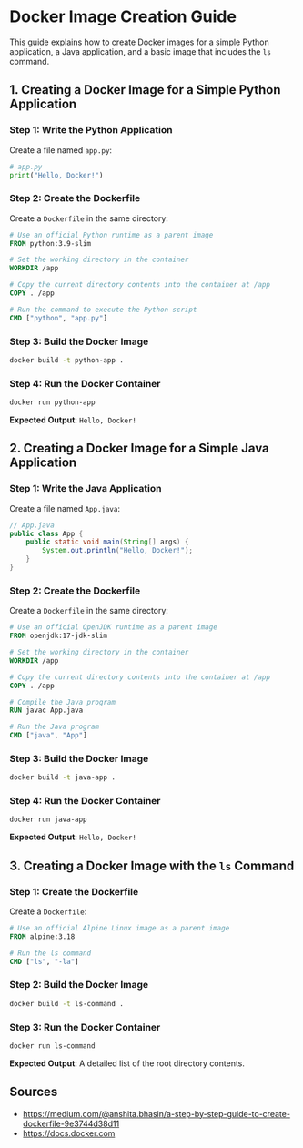 # Docker Image Creation Guide

This guide explains how to create Docker images for a simple Python application, a Java application, and a basic image that includes the `ls` command.

## 1. Creating a Docker Image for a Simple Python Application

### Step 1: Write the Python Application

Create a file named `app.py`:

```python
# app.py
print("Hello, Docker!")
```

### Step 2: Create the Dockerfile

Create a `Dockerfile` in the same directory:

```Dockerfile
# Use an official Python runtime as a parent image
FROM python:3.9-slim

# Set the working directory in the container
WORKDIR /app

# Copy the current directory contents into the container at /app
COPY . /app

# Run the command to execute the Python script
CMD ["python", "app.py"]
```

### Step 3: Build the Docker Image

```bash
docker build -t python-app .
```

### Step 4: Run the Docker Container

```bash
docker run python-app
```

**Expected Output**: `Hello, Docker!`

## 2. Creating a Docker Image for a Simple Java Application

### Step 1: Write the Java Application

Create a file named `App.java`:

```java
// App.java
public class App {
    public static void main(String[] args) {
        System.out.println("Hello, Docker!");
    }
}
```

### Step 2: Create the Dockerfile

Create a `Dockerfile` in the same directory:

```Dockerfile
# Use an official OpenJDK runtime as a parent image
FROM openjdk:17-jdk-slim

# Set the working directory in the container
WORKDIR /app

# Copy the current directory contents into the container at /app
COPY . /app

# Compile the Java program
RUN javac App.java

# Run the Java program
CMD ["java", "App"]
```

### Step 3: Build the Docker Image

```bash
docker build -t java-app .
```

### Step 4: Run the Docker Container

```bash
docker run java-app
```

**Expected Output**: `Hello, Docker!`

## 3. Creating a Docker Image with the `ls` Command

### Step 1: Create the Dockerfile

Create a `Dockerfile`:

```Dockerfile
# Use an official Alpine Linux image as a parent image
FROM alpine:3.18

# Run the ls command
CMD ["ls", "-la"]
```

### Step 2: Build the Docker Image

```bash
docker build -t ls-command .
```

### Step 3: Run the Docker Container

```bash
docker run ls-command
```

**Expected Output**: A detailed list of the root directory contents.



## Sources
- https://medium.com/@anshita.bhasin/a-step-by-step-guide-to-create-dockerfile-9e3744d38d11
- https://docs.docker.com

